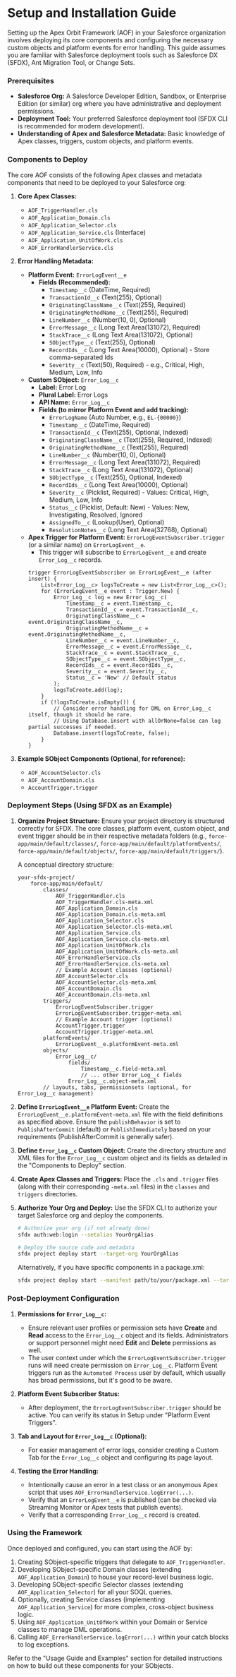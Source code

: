 # Setup and Installation Guide

Setting up the Apex Orbit Framework (AOF) in your Salesforce organization involves deploying its core components and configuring the necessary custom objects and platform events for error handling. This guide assumes you are familiar with Salesforce deployment tools such as Salesforce DX (SFDX), Ant Migration Tool, or Change Sets.

### Prerequisites

*   **Salesforce Org:** A Salesforce Developer Edition, Sandbox, or Enterprise Edition (or similar) org where you have administrative and deployment permissions.
*   **Deployment Tool:** Your preferred Salesforce deployment tool (SFDX CLI is recommended for modern development).
*   **Understanding of Apex and Salesforce Metadata:** Basic knowledge of Apex classes, triggers, custom objects, and platform events.

### Components to Deploy

The core AOF consists of the following Apex classes and metadata components that need to be deployed to your Salesforce org:

1.  **Core Apex Classes:**
    *   `AOF_TriggerHandler.cls`
    *   `AOF_Application_Domain.cls`
    *   `AOF_Application_Selector.cls`
    *   `AOF_Application_Service.cls` (Interface)
    *   `AOF_Application_UnitOfWork.cls`
    *   `AOF_ErrorHandlerService.cls`

2.  **Error Handling Metadata:**
    *   **Platform Event:** `ErrorLogEvent__e`
        *   **Fields (Recommended):**
            *   `Timestamp__c` (DateTime, Required)
            *   `TransactionId__c` (Text(255), Optional)
            *   `OriginatingClassName__c` (Text(255), Required)
            *   `OriginatingMethodName__c` (Text(255), Required)
            *   `LineNumber__c` (Number(10, 0), Optional)
            *   `ErrorMessage__c` (Long Text Area(131072), Required)
            *   `StackTrace__c` (Long Text Area(131072), Optional)
            *   `SObjectType__c` (Text(255), Optional)
            *   `RecordIds__c` (Long Text Area(10000), Optional) - Store comma-separated Ids
            *   `Severity__c` (Text(50), Required) - e.g., Critical, High, Medium, Low, Info
    *   **Custom SObject:** `Error_Log__c`
        *   **Label:** Error Log
        *   **Plural Label:** Error Logs
        *   **API Name:** `Error_Log__c`
        *   **Fields (to mirror Platform Event and add tracking):**
            *   `ErrorLogName` (Auto Number, e.g., `EL-{00000}`)
            *   `Timestamp__c` (DateTime, Required)
            *   `TransactionId__c` (Text(255), Optional, Indexed)
            *   `OriginatingClassName__c` (Text(255), Required, Indexed)
            *   `OriginatingMethodName__c` (Text(255), Required)
            *   `LineNumber__c` (Number(10, 0), Optional)
            *   `ErrorMessage__c` (Long Text Area(131072), Required)
            *   `StackTrace__c` (Long Text Area(131072), Optional)
            *   `SObjectType__c` (Text(255), Optional, Indexed)
            *   `RecordIds__c` (Long Text Area(10000), Optional)
            *   `Severity__c` (Picklist, Required) - Values: Critical, High, Medium, Low, Info
            *   `Status__c` (Picklist, Default: New) - Values: New, Investigating, Resolved, Ignored
            *   `AssignedTo__c` (Lookup(User), Optional)
            *   `ResolutionNotes__c` (Long Text Area(32768), Optional)
    *   **Apex Trigger for Platform Event:** `ErrorLogEventSubscriber.trigger` (or a similar name) on `ErrorLogEvent__e`.
        *   This trigger will subscribe to `ErrorLogEvent__e` and create `Error_Log__c` records.
        ```apex
        trigger ErrorLogEventSubscriber on ErrorLogEvent__e (after insert) {
            List<Error_Log__c> logsToCreate = new List<Error_Log__c>();
            for (ErrorLogEvent__e event : Trigger.New) {
                Error_Log__c log = new Error_Log__c(
                    Timestamp__c = event.Timestamp__c,
                    TransactionId__c = event.TransactionId__c,
                    OriginatingClassName__c = event.OriginatingClassName__c,
                    OriginatingMethodName__c = event.OriginatingMethodName__c,
                    LineNumber__c = event.LineNumber__c,
                    ErrorMessage__c = event.ErrorMessage__c,
                    StackTrace__c = event.StackTrace__c,
                    SObjectType__c = event.SObjectType__c,
                    RecordIds__c = event.RecordIds__c,
                    Severity__c = event.Severity__c,
                    Status__c = 'New' // Default status
                );
                logsToCreate.add(log);
            }
            if (!logsToCreate.isEmpty()) {
                // Consider error handling for DML on Error_Log__c itself, though it should be rare.
                // Using Database.insert with allOrNone=false can log partial successes if needed.
                Database.insert(logsToCreate, false); 
            }
        }
        ```

3.  **Example SObject Components (Optional, for reference):**
    *   `AOF_AccountSelector.cls`
    *   `AOF_AccountDomain.cls`
    *   `AccountTrigger.trigger`

### Deployment Steps (Using SFDX as an Example)

1.  **Organize Project Structure:**
    Ensure your project directory is structured correctly for SFDX. The core classes, platform event, custom object, and event trigger should be in their respective metadata folders (e.g., `force-app/main/default/classes/`, `force-app/main/default/platformEvents/`, `force-app/main/default/objects/`, `force-app/main/default/triggers/`).

    A conceptual directory structure:
    ```
    your-sfdx-project/
        force-app/main/default/
            classes/
                AOF_TriggerHandler.cls
                AOF_TriggerHandler.cls-meta.xml
                AOF_Application_Domain.cls
                AOF_Application_Domain.cls-meta.xml
                AOF_Application_Selector.cls
                AOF_Application_Selector.cls-meta.xml
                AOF_Application_Service.cls
                AOF_Application_Service.cls-meta.xml
                AOF_Application_UnitOfWork.cls
                AOF_Application_UnitOfWork.cls-meta.xml
                AOF_ErrorHandlerService.cls
                AOF_ErrorHandlerService.cls-meta.xml
                // Example Account classes (optional)
                AOF_AccountSelector.cls
                AOF_AccountSelector.cls-meta.xml
                AOF_AccountDomain.cls
                AOF_AccountDomain.cls-meta.xml
            triggers/
                ErrorLogEventSubscriber.trigger
                ErrorLogEventSubscriber.trigger-meta.xml
                // Example Account trigger (optional)
                AccountTrigger.trigger
                AccountTrigger.trigger-meta.xml
            platformEvents/
                ErrorLogEvent__e.platformEvent-meta.xml
            objects/
                Error_Log__c/
                    fields/
                        Timestamp__c.field-meta.xml
                        // ... other Error_Log__c fields
                    Error_Log__c.object-meta.xml
            // layouts, tabs, permissionsets (optional, for Error_Log__c management)
    ```

2.  **Define `ErrorLogEvent__e` Platform Event:**
    Create the `ErrorLogEvent__e.platformEvent-meta.xml` file with the field definitions as specified above. Ensure the `publishBehavior` is set to `PublishAfterCommit` (default) or `PublishImmediately` based on your requirements (PublishAfterCommit is generally safer).

3.  **Define `Error_Log__c` Custom Object:**
    Create the directory structure and XML files for the `Error_Log__c` custom object and its fields as detailed in the "Components to Deploy" section.

4.  **Create Apex Classes and Triggers:**
    Place the `.cls` and `.trigger` files (along with their corresponding `-meta.xml` files) in the `classes` and `triggers` directories.

5.  **Authorize Your Org and Deploy:**
    Use the SFDX CLI to authorize your target Salesforce org and deploy the components.
    ```bash
    # Authorize your org (if not already done)
    sfdx auth:web:login --setalias YourOrgAlias

    # Deploy the source code and metadata
    sfdx project deploy start --target-org YourOrgAlias
    ```
    Alternatively, if you have specific components in a package.xml:
    ```bash
    sfdx project deploy start --manifest path/to/your/package.xml --target-org YourOrgAlias
    ```

### Post-Deployment Configuration

1.  **Permissions for `Error_Log__c`:**
    *   Ensure relevant user profiles or permission sets have **Create** and **Read** access to the `Error_Log__c` object and its fields. Administrators or support personnel might need **Edit** and **Delete** permissions as well.
    *   The user context under which the `ErrorLogEventSubscriber.trigger` runs will need create permission on `Error_Log__c`. Platform Event triggers run as the `Automated Process` user by default, which usually has broad permissions, but it's good to be aware.

2.  **Platform Event Subscriber Status:**
    *   After deployment, the `ErrorLogEventSubscriber.trigger` should be active. You can verify its status in Setup under "Platform Event Triggers".

3.  **Tab and Layout for `Error_Log__c` (Optional):**
    *   For easier management of error logs, consider creating a Custom Tab for the `Error_Log__c` object and configuring its page layout.

4.  **Testing the Error Handling:**
    *   Intentionally cause an error in a test class or an anonymous Apex script that uses `AOF_ErrorHandlerService.logError(...)`.
    *   Verify that an `ErrorLogEvent__e` is published (can be checked via Streaming Monitor or Apex tests that publish events).
    *   Verify that a corresponding `Error_Log__c` record is created.

### Using the Framework

Once deployed and configured, you can start using the AOF by:

1.  Creating SObject-specific triggers that delegate to `AOF_TriggerHandler`.
2.  Developing SObject-specific Domain classes (extending `AOF_Application_Domain`) to house your record-level business logic.
3.  Developing SObject-specific Selector classes (extending `AOF_Application_Selector`) for all your SOQL queries.
4.  Optionally, creating Service classes (implementing `AOF_Application_Service`) for more complex, cross-object business logic.
5.  Using `AOF_Application_UnitOfWork` within your Domain or Service classes to manage DML operations.
6.  Calling `AOF_ErrorHandlerService.logError(...)` within your catch blocks to log exceptions.

Refer to the "Usage Guide and Examples" section for detailed instructions on how to build out these components for your SObjects.

